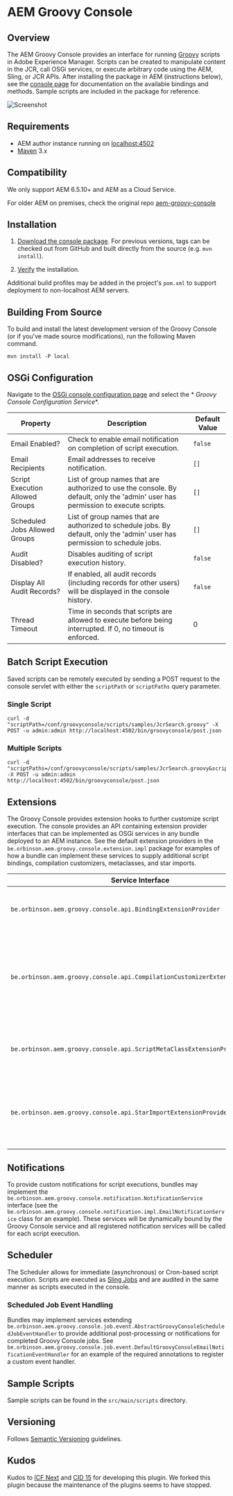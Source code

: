 # AEM Groovy Console

## Overview

The AEM Groovy Console provides an interface for running [Groovy](http://www.groovy-lang.org/) scripts in Adobe
Experience Manager. Scripts can be created to manipulate content in the JCR, call OSGi services, or execute arbitrary
code using the AEM, Sling, or JCR APIs. After installing the package in AEM (instructions below), see
the [console page](http://localhost:4502/groovyconsole) for documentation on the available bindings and methods. Sample
scripts are included in the package for reference.

![Screenshot](src/site/screenshot.png)

## Requirements

* AEM author instance running on [localhost:4502](http://localhost:4502/)
* [Maven](http://maven.apache.org/) 3.x

## Compatibility

We only support AEM 6.5.10+ and AEM as a Cloud Service. 

For older AEM on premises, check the original repo [aem-groovy-console](https://github.com/CID15/aem-groovy-console)

## Installation

1. [Download the console package](https://github.com/orbinson/aem-groovy-console/releases/download/18.0.0/aem-groovy-console-all-17.0.0.zip).
   For previous versions, tags can be checked out from GitHub and built directly from the source (e.g. `mvn install`).

2. [Verify](http://localhost:4502/groovyconsole) the installation.

Additional build profiles may be added in the project's `pom.xml` to support deployment to non-localhost AEM servers.

## Building From Source

To build and install the latest development version of the Groovy Console (or if you've made source modifications), run
the following Maven command.

    mvn install -P local

## OSGi Configuration

Navigate to the [OSGi console configuration page](http://localhost:4502/system/console/configMgr) and select the *
*Groovy Console Configuration Service**.

 Property                        | Description                                                                                                                       | Default Value 
---------------------------------|-----------------------------------------------------------------------------------------------------------------------------------|---------------
 Email Enabled?                  | Check to enable email notification on completion of script execution.                                                             | `false`       
 Email Recipients                | Email addresses to receive notification.                                                                                          | `[]`          
 Script Execution Allowed Groups | List of group names that are authorized to use the console.  By default, only the 'admin' user has permission to execute scripts. | `[]`          
 Scheduled Jobs Allowed Groups   | List of group names that are authorized to schedule jobs.  By default, only the 'admin' user has permission to schedule jobs.     | `[]`          
 Audit Disabled?                 | Disables auditing of script execution history.                                                                                    | `false`       
 Display All Audit Records?      | If enabled, all audit records (including records for other users) will be displayed in the console history.                       | `false`       
 Thread Timeout                  | Time in seconds that scripts are allowed to execute before being interrupted.  If 0, no timeout is enforced.                      | 0             

## Batch Script Execution

Saved scripts can be remotely executed by sending a POST request to the console servlet with either the `scriptPath`
or `scriptPaths` query parameter.

### Single Script

    curl -d "scriptPath=/conf/groovyconsole/scripts/samples/JcrSearch.groovy" -X POST -u admin:admin http://localhost:4502/bin/groovyconsole/post.json

### Multiple Scripts

    curl -d "scriptPaths=/conf/groovyconsole/scripts/samples/JcrSearch.groovy&scriptPaths=/conf/groovyconsole/scripts/samples/FulltextQuery.groovy" -X POST -u admin:admin http://localhost:4502/bin/groovyconsole/post.json

## Extensions

The Groovy Console provides extension hooks to further customize script execution. The console provides an API
containing extension provider interfaces that can be implemented as OSGi services in any bundle deployed to an AEM
instance. See the default extension providers in the `be.orbinson.aem.groovy.console.extension.impl` package for
examples of how a bundle can implement these services to supply additional script bindings, compilation customizers,
metaclasses, and star imports.

 Service Interface                                                            | Description                                                                                                                  
------------------------------------------------------------------------------|------------------------------------------------------------------------------------------------------------------------------
 `be.orbinson.aem.groovy.console.api.BindingExtensionProvider`                | Customize the bindings that are provided for each script execution.                                                          
 `be.orbinson.aem.groovy.console.api.CompilationCustomizerExtensionProvider` | Restrict language features (via blacklist or whitelist) or provide AST transformations within the Groovy script compilation. 
 `be.orbinson.aem.groovy.console.api.ScriptMetaClassExtensionProvider`       | Add runtime metaclasses (i.e. new methods) to the underlying script class.                                                   
 `be.orbinson.aem.groovy.console.api.StarImportExtensionProvider`            | Supply additional star imports that are added to the compiler configuration for each script execution.                       

## Notifications

To provide custom notifications for script executions, bundles may implement
the `be.orbinson.aem.groovy.console.notification.NotificationService` interface (see
the `be.orbinson.aem.groovy.console.notification.impl.EmailNotificationService` class for an example). These services will
be dynamically bound by the Groovy Console service and all registered notification services will be called for each
script execution.

## Scheduler

The Scheduler allows for immediate (asynchronous) or Cron-based script execution. Scripts are executed
as [Sling Jobs](https://sling.apache.org/documentation/bundles/apache-sling-eventing-and-job-handling.html) and are
audited in the same manner as scripts executed in the console.

### Scheduled Job Event Handling

Bundles may implement services
extending `be.orbinson.aem.groovy.console.job.event.AbstractGroovyConsoleScheduledJobEventHandler` to provide
additional post-processing or notifications for completed Groovy Console jobs.
See `be.orbinson.aem.groovy.console.job.event.DefaultGroovyConsoleEmailNotificationEventHandler` for an example of the
required annotations to register a custom event handler.

## Sample Scripts

Sample scripts can be found in the `src/main/scripts` directory.

## Versioning

Follows [Semantic Versioning](http://semver.org/) guidelines.

## Kudos

Kudos to [ICF Next](https://github.com/icfnext/aem-groovy-console)
and [CID 15](https://github.com/CID15/aem-groovy-console) for developing this plugin. We forked this plugin because the
maintenance of the plugins seems to have stopped.